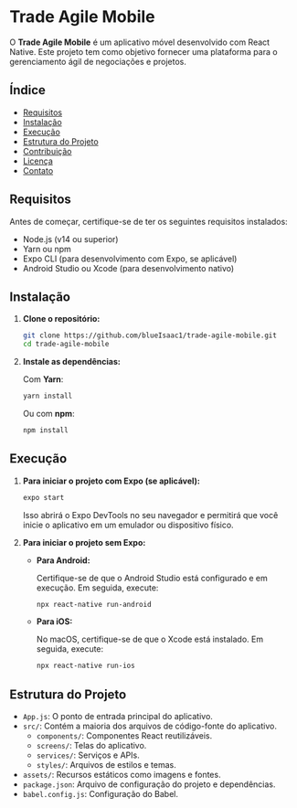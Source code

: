 # Trade Agile Mobile

O **Trade Agile Mobile** é um aplicativo móvel desenvolvido com React Native. Este projeto tem como objetivo fornecer uma plataforma para o gerenciamento ágil de negociações e projetos.

## Índice

- [Requisitos](#requisitos)
- [Instalação](#instalação)
- [Execução](#execução)
- [Estrutura do Projeto](#estrutura-do-projeto)
- [Contribuição](#contribuição)
- [Licença](#licença)
- [Contato](#contato)

## Requisitos

Antes de começar, certifique-se de ter os seguintes requisitos instalados:

- Node.js (v14 ou superior)
- Yarn ou npm
- Expo CLI (para desenvolvimento com Expo, se aplicável)
- Android Studio ou Xcode (para desenvolvimento nativo)

## Instalação

1. **Clone o repositório:**

    ```bash
    git clone https://github.com/blueIsaac1/trade-agile-mobile.git
    cd trade-agile-mobile
    ```

2. **Instale as dependências:**

    Com **Yarn**:

    ```bash
    yarn install
    ```

    Ou com **npm**:

    ```bash
    npm install
    ```

## Execução

1. **Para iniciar o projeto com Expo (se aplicável):**

    ```bash
    expo start
    ```

    Isso abrirá o Expo DevTools no seu navegador e permitirá que você inicie o aplicativo em um emulador ou dispositivo físico.

2. **Para iniciar o projeto sem Expo:**

    - **Para Android:**

        Certifique-se de que o Android Studio está configurado e em execução. Em seguida, execute:

        ```bash
        npx react-native run-android
        ```

    - **Para iOS:**

        No macOS, certifique-se de que o Xcode está instalado. Em seguida, execute:

        ```bash
        npx react-native run-ios
        ```

## Estrutura do Projeto

- `App.js`: O ponto de entrada principal do aplicativo.
- `src/`: Contém a maioria dos arquivos de código-fonte do aplicativo.
  - `components/`: Componentes React reutilizáveis.
  - `screens/`: Telas do aplicativo.
  - `services/`: Serviços e APIs.
  - `styles/`: Arquivos de estilos e temas.
- `assets/`: Recursos estáticos como imagens e fontes.
- `package.json`: Arquivo de configuração do projeto e dependências.
- `babel.config.js`: Configuração do Babel.
